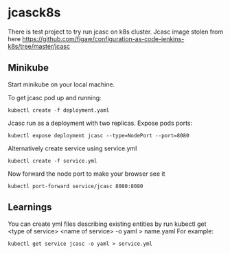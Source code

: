 # jcasck8s

There is test project to try run jcasc on k8s cluster. Jcasc image stolen from here https://github.com/figaw/configuration-as-code-jenkins-k8s/tree/master/jcasc

## Minikube

Start minikube on your local machine.

To get jcasc pod up and running:
```
kubectl create -f deployment.yaml
```
Jcasc run as a deployment with two replicas. 
Expose pods ports:

```
kubectl expose deployment jcasc --type=NodePort --port=8080
```
Alternatively create service using service.yml

```
kubectl create -f service.yml
```
Now forward the node port to make your browser see it

```
kubectl port-forward service/jcasc 8080:8080
```

## Learnings

You can create yml files describing existing entities by run kubectl get \<type of service\> \<name of service\> -o yaml > name.yaml 
For example:
```
kubectl get service jcasc -o yaml > service.yml
```